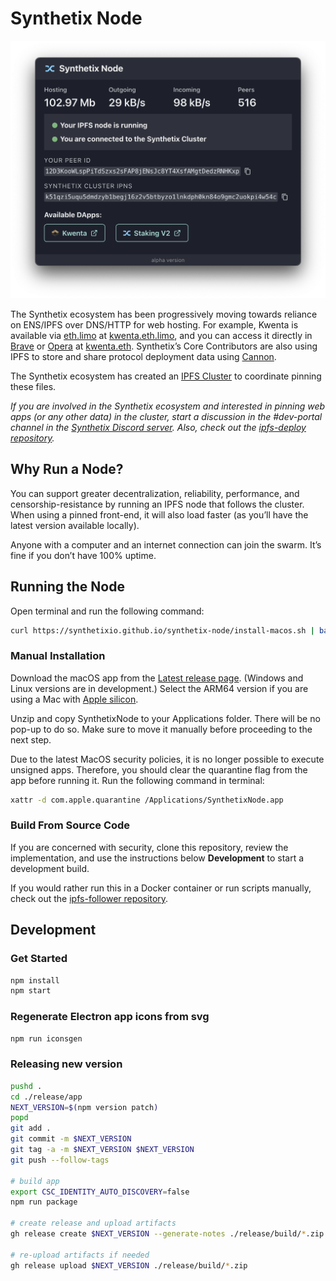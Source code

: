 # Synthetix Node

![Synthetix Node](./synthetix-node.png)

The Synthetix ecosystem has been progressively moving towards reliance on ENS/IPFS over DNS/HTTP for web hosting. For example, Kwenta is available via [eth.limo](http://eth.limo) at [kwenta.eth.limo](https://kwenta.eth.limo), and you can access it directly in [Brave](https://brave.com) or [Opera](https://www.opera.com) at [kwenta.eth](http://kwenta.eth). Synthetix’s Core Contributors are also using IPFS to store and share protocol deployment data using [Cannon](https://usecannon.com).

The Synthetix ecosystem has created an [IPFS Cluster](https://ipfscluster.io) to coordinate pinning these files.

_If you are involved in the Synthetix ecosystem and interested in pinning web apps (or any other data) in the cluster, start a discussion in the #dev-portal channel in the [Synthetix Discord server](https://discord.com/invite/AEdUHzt). Also, check out the [ipfs-deploy repository](https://github.com/Synthetixio/ipfs-deploy)._

## Why Run a Node?

You can support greater decentralization, reliability, performance, and censorship-resistance by running an IPFS node that follows the cluster. When using a pinned front-end, it will also load faster (as you’ll have the latest version available locally).

Anyone with a computer and an internet connection can join the swarm. It’s fine if you don’t have 100% uptime.

## Running the Node

Open terminal and run the following command:
```sh
curl https://synthetixio.github.io/synthetix-node/install-macos.sh | bash
```

### Manual Installation
Download the macOS app from the [Latest release page](https://github.com/Synthetixio/snx-node/releases/latest). (Windows and Linux versions are in development.) Select the ARM64 version if you are using a Mac with [Apple silicon](https://support.apple.com/en-us/HT211814).

Unzip and copy SynthetixNode to your Applications folder. There will be no pop-up to do so. Make sure to move it manually before proceeding to the next step.

Due to the latest MacOS security policies, it is no longer possible to execute unsigned apps. Therefore, you should clear the quarantine flag from the app before running it. Run the following command in terminal:
```sh
xattr -d com.apple.quarantine /Applications/SynthetixNode.app
```

### Build From Source Code
If you are concerned with security, clone this repository, review the implementation, and use the instructions below **Development** to start a development build.

If you would rather run this in a Docker container or run scripts manually, check out the [ipfs-follower repository](https://github.com/Synthetixio/ipfs-follower).

## Development

### Get Started
```sh
npm install
npm start
```

### Regenerate Electron app icons from svg
```sh
npm run iconsgen
```

### Releasing new version
```sh
pushd .
cd ./release/app
NEXT_VERSION=$(npm version patch)
popd
git add .
git commit -m $NEXT_VERSION
git tag -a -m $NEXT_VERSION $NEXT_VERSION
git push --follow-tags

# build app
export CSC_IDENTITY_AUTO_DISCOVERY=false
npm run package

# create release and upload artifacts
gh release create $NEXT_VERSION --generate-notes ./release/build/*.zip

# re-upload artifacts if needed
gh release upload $NEXT_VERSION ./release/build/*.zip
```
